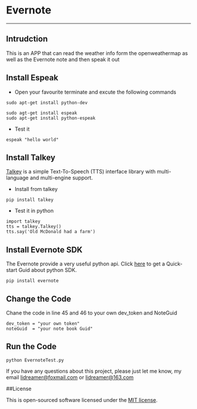 # Evernote
-----
## Intrudction
This is an APP that can read the weather info form the openweathermap as well as the Evernote note and then speak it out

## Install Espeak
* Open your favourite terminate and excute the following commands
```
sudo apt-get install python-dev
```
```
sudo agt-get install espeak
sudo apt-get install python-espeak
```
* Test it
```
espeak "hello world"
```
## Install Talkey
[Talkey](http://talkey.readthedocs.org/) is a simple Text-To-Speech (TTS) interface library with multi-language and multi-engine support.
* Install from talkey
```
pip install talkey
```
* Test it in python 
```
import talkey
tts = talkey.Talkey()
tts.say('Old McDonald had a farm')
```
## Install Evernote SDK
The Evernote provide a very useful  python api. Click [here](https://dev.evernote.com/doc/start/python.php) to get a Quick-start Guid about python SDK.
```
pip install evernote
```

## Change the Code 
Chane the code in line 45 and 46 to your own dev_token and NoteGuid
```
dev_token = "your own token"
noteGuid  = "your note book Guid"
```
## Run the Code
```
python EvernoteTest.py
```

If you have any questions about this project, please just let me know, my email lidreamer@foxmail.com or lidreamer@163.com

##License

This is open-sourced software licensed under the [MIT license](https://opensource.org/licenses/MIT).
